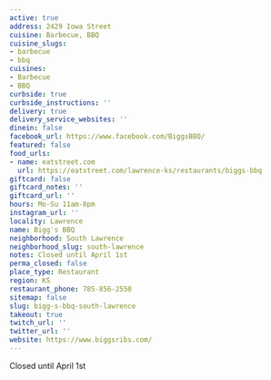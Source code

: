 ```yaml
---
active: true
address: 2429 Iowa Street
cuisine: Barbecue, BBQ
cuisine_slugs:
- barbecue
- bbq
cuisines:
- Barbecue
- BBQ
curbside: true
curbside_instructions: ''
delivery: true
delivery_service_websites: ''
dinein: false
facebook_url: https://www.facebook.com/BiggsBBQ/
featured: false
food_urls:
- name: eatstreet.com
  url: https://eatstreet.com/lawrence-ks/restaurants/biggs-bbq
giftcard: false
giftcard_notes: ''
giftcard_url: ''
hours: Mo-Su 11am-8pm
instagram_url: ''
locality: Lawrence
name: Bigg's BBQ
neighborhood: South Lawrence
neighborhood_slug: south-lawrence
notes: Closed until April 1st
perma_closed: false
place_type: Restaurant
region: KS
restaurant_phone: 785-856-2550
sitemap: false
slug: bigg-s-bbq-south-lawrence
takeout: true
twitch_url: ''
twitter_url: ''
website: https://www.biggsribs.com/
---
```


Closed until April 1st